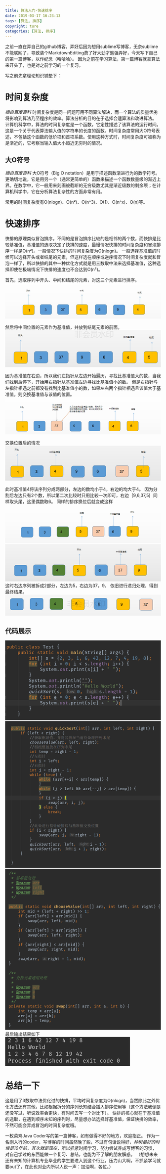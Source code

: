 ```yaml
---
title: 算法入门-快速排序
date: 2019-03-17 16:23:13
tags: [算法, 排序]
copyright: ture
categories: [算法, 排序]
---
```

之前一直在弄自己的github博客，弄好后因为想用sublime写博客，无奈sublime不能联网了，导致装个MarkdownEditing费了好大劲才勉强弄好，今天写下自己的第一篇博客，以作纪念（哈哈哈）。
因为之前在学习算法，第一篇博客就拿算法来开头了，也是对之前学习的一个复习。
<!-- more -->
写之前先拿理论知识铺垫下：
# 时间复杂度
*摘自百度百科*
时间复杂度是同一问题可用不同算法解决，而一个算法的质量优劣将影响到算法乃至程序的效率。算法分析的目的在于选择合适算法和改进算法。
计算机科学中，算法的时间复杂度是一个函数，它定性描述了该算法的运行时间。这是一个关于代表算法输入值的字符串的长度的函数。时间复杂度常用大O符号表述，不包括这个函数的低阶项和首项系数。使用这种方式时，时间复杂度可被称为是渐近的，它考察当输入值大小趋近无穷时的情况。
## 大O符号
*摘自百度百科*
大O符号（Big O notation）是用于描述函数渐进行为的数学符号。更确切地说，它是用另一个（通常更简单的）函数来描述一个函数数量级的渐近上界。在数学中，它一般用来刻画被截断的无穷级数尤其是渐近级数的剩余项；在计算机科学中，它在分析算法复杂性的方面非常有用。

常用的时间复杂度有O(nlogn)、O(n²)、O(n^3)、O(1)、O(n^x)、O(n)等。

# 快速排序
快排的原理类似冒泡排序，不同的是冒泡排序比较的是相邻的两个数，而快排是比较基准值，基准值的选取决定了快排的速度，最慢情况快排的时间复杂度和冒泡排序一样是O(n²)。一般情况下快排的时间复杂度为O(nlogn)。
一般选择基准值的时候可以选择开头或者结尾的元素，但这样选在顺序或逆序情况下时间复杂度就和冒泡一样了，所以快排的其中一种优化方式就是用三数取中法来选择基准值，这种选择即使在极端情况下快排的速度也不会达到O(n²)。

首先，选取序列中开头、中间和结尾的元素，对这三个元素进行排序。
![图片](算法入门-快速排序/快排1.png)

然后将中间位置的元素作为基准值，并放到结尾元素的前面。
![图片](算法入门-快速排序/快排2.png)

因为基准值在右边，所以我们左指针从左边开始遍历，寻找比基准值大的数，当我们找到后停下，开始用右指针从基准值左边寻找比基准值小的数。
但是右指针与左指针相遇之前都没有找到比基准值小的数，如果左右两个指针相遇且该值大于基准值，则交换基准值与该值的位置。
![图片](算法入门-快速排序/快排3.png)

交换位置后的情况
![图片](算法入门-快速排序/快排4.png)

此时基准值4将该序列分成两部分，左边的数均小于4，右边的均大于4。
因为分割后左边只有2个数，所以第二次比较时只用比较一次即可，右边｛9,6,37,5｝同样取头尾，这里偶数取6。
同样的排序换位后就变成这样
![图片](算法入门-快速排序/快排5.png)
![图片](算法入门-快速排序/快排6.png)
这时右边序列被拆成2部分，左边为5，右边为37，9。
依旧进行递归处理，得到最终结果。
![图片](算法入门-快速排序/快排7.png)


## 代码展示
![图片](算法入门-快速排序/code1.png)
![图片](算法入门-快速排序/code5.png)
![图片](算法入门-快速排序/code3.png)
最后输出结果如下
![图片](算法入门-快速排序/code4.png)

# 总结一下
这是用了3数取中法优化过的快排，平均时间复杂度为O(nlogn)，当然除此之外优化方法还有其他，比如根据拆分的序列长短结合插入排序使用等（这个方法我倒是还没写过，听说效率会更快，有时间去写一个对比下）。
快排的核心就在于基准值的选取，在遇到顺序未知的序列时，尽量想办法选择好基准值，保证快排的效率，不然可能会弄成冒泡的时间复杂度哦。


一枚菜鸡Java Coder写的第一篇博客，如有做得不好的地方，欢迎指正。
作为一名刚入行的coder，写博客的时间虽然晚了些，不过有句话说得好，*种树最好的时候是10年前，其次就是现在*，所以抓紧时间学习，努力尝试养成写博客的习惯，对自己学过的东西能做一个复习、总结，也能为不了解的朋友解惑。
（想想未来还有未知的计算机专业毕业的学生要进入到这个行业，压力山大啊，不抓紧学习就要out了，在此也对业内所以人说一声：加油啊，各位。）